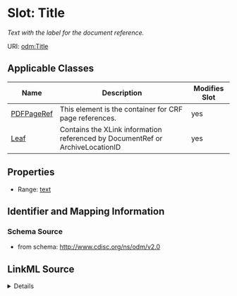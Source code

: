 # Slot: Title


_Text with the label for the document reference._



URI: [odm:Title](http://www.cdisc.org/ns/odm/v2.0/Title)



<!-- no inheritance hierarchy -->




## Applicable Classes

| Name | Description | Modifies Slot |
| --- | --- | --- |
[PDFPageRef](PDFPageRef.md) | This element is the container for CRF page references. |  yes  |
[Leaf](Leaf.md) | Contains the XLink information referenced by DocumentRef or ArchiveLocationID |  yes  |







## Properties

* Range: [text](text.md)





## Identifier and Mapping Information







### Schema Source


* from schema: http://www.cdisc.org/ns/odm/v2.0




## LinkML Source

<details>
```yaml
name: Title
description: Text with the label for the document reference.
from_schema: http://www.cdisc.org/ns/odm/v2.0
rank: 1000
alias: Title
domain_of:
- PDFPageRef
- Leaf
range: text

```
</details>
